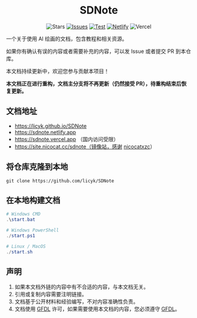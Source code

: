 <div align="center">

# SDNote

<p align="center">
  <img src="https://img.shields.io/github/stars/licyk/SDNote?style=flat&logo=github&logoColor=silver&color=bluegreen&labelColor=grey" alt="Stars">
  <a href="https://github.com/licyk/SDNote/issues"><img src="https://img.shields.io/github/issues/licyk/SDNote?style=flat&logo=github&logoColor=silver&color=bluegreen&labelColor=grey" alt="Issues"></a>
  <a href="https://github.com/licyk/SDNote/actions/workflows/ci.yml"><img src="https://github.com/licyk/SDNote/actions/workflows/ci.yml/badge.svg" alt="Test"></a>
  <a href="https://app.netlify.com/sites/sdnote/deploys"><img src="https://api.netlify.com/api/v1/badges/72ce71fd-df94-4da5-90a4-bdeb49899221/deploy-status" alt="Netlify"></a>
  <img src="https://vercelbadge.vercel.app/api/licyk/sdnote" alt="Vercel">
</p>

</div>

一个关于使用 AI 绘画的文档，包含教程和相关资源。

如果你有确认有误的内容或者需要补充的内容，可以发 Issue 或者提交 PR 到本仓库。

本文档持续更新中，欢迎您参与贡献本项目！

**本文档正在进行重构，文档主分支将不再更新（仍然接受 PR），待重构结束后恢复更新。**

## 文档地址
- https://licyk.github.io/SDNote
- https://sdnote.netlify.app
- https://sdnote.vercel.app （国内访问受限）
- https://site.nicocat.cc/sdnote（镜像站，感谢 [nicocatxzc](https://github.com/nicocatxzc)）


## 将仓库克隆到本地
```
git clone https://github.com/licyk/SDNote
```


## 在本地构建文档
```powershell
# Windows CMD
.\start.bat

# Windows PowerShell
./start.ps1

# Linux / MacOS
./start.sh
```


## 声明

1. 如果本文档外链的内容中有不合适的内容，与本文档无关。
2. 引用或复制内容需要注明链接。
3. 文档基于公开材料和经验编写，不对内容准确性负责。
4. 文档使用 [GFDL](https://github.com/licyk/SDNote?tab=GFDL-1.3-1-ov-file#readme) 许可，如果需要使用本文档的内容，您必须遵守 [GFDL](https://github.com/licyk/SDNote?tab=GFDL-1.3-1-ov-file#readme)。
